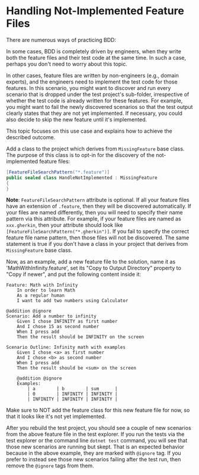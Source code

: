 # Handling Not-Implemented Feature Files

There are numerous ways of practicing BDD: 

In some cases, BDD is completely driven by engineers, when they write both the feature files and their test code at the same time. In such a case, perhaps you don't need to worry about this topic.

In other cases, feature files are written by non-engineers (e.g., domain experts), and the engineers need to implement the test code for those features. In this scenario, you might want to discover and run every scenario that is dropped under the test project's sub-folder, irrespective of whether the test code is already written for these features. For example, you might want to fail the newly discovered scenarios so that the test output clearly states that they are not yet implemented. If necessary, you could also decide to skip the new feature until it's implemented.

This topic focuses on this use case and explains how to achieve the described outcome.

Add a class to the project which derives from `MissingFeature` base class. The purpose of this class is to opt-in for the discovery of the not-implemented feature files:

```C#
[FeatureFileSearchPattern("*.feature")]
public sealed class HandleNotImplemented : MissingFeature
{
}
```

**Note**: `FeatureFileSearchPattern` attribute is optional. If all your feature files have an extension of `.feature`, then they will be discovered automatically. If your files are named differently, then you will need to specify their name pattern via this attribute. For example, if your feature files are named as `xxx.gherkin`, then your attribute should look like `[FeatureFileSearchPattern("*.gherkin")]`. If you fail to specify the correct feature file name pattern, then those files will not be discovered. The same statement is true if you don't have a class in your project that derives from `MissingFeature` base class.

Now, as an example, add a new feature file to the solution, name it as 'MathWithInfinity.feature', set its "Copy to Output Directory" property to "Copy if newer", and put the following content inside it:

```Gherkin
Feature: Math with Infinity
	In order to learn Math
	As a regular human
	I want to add two numbers using Calculator

@addition @ignore
Scenario: Add a number to infinity
	Given I chose INFINITY as first number
	And I chose 15 as second number
	When I press add
	Then the result should be INFINITY on the screen

Scenario Outline: Infinity math with examples
	Given I chose <a> as first number
	And I chose <b> as second number
	When I press add
	Then the result should be <sum> on the screen

	@addition @ignore
	Examples:
		| a        | b        | sum      |
		| 0        | INFINITY | INFINITY |
		| INFINITY | INFINITY | INFINITY |
```

Make sure to NOT add the feature class for this new feature file for now, so that it looks like it's not yet implemented.

After you rebuild the test project, you should see a couple of new scenarios from the above feature file in the test explorer. If you run the tests via the test explorer or the command line `dotnet test` command, you will see that those new scenarios are running but skept. That is an expected behavior because in the above example, they are marked with `@ignore` tag. If you prefer to instead see those new scenarios failing after the test run, then remove the `@ignore` tags from them.
